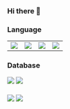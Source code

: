 ### Hi there 👋

<!--
**Yuncodeinside/Yuncodeinside** is a ✨ _special_ ✨ repository because its `README.md` (this file) appears on your GitHub profile.

Here are some ideas to get you started:

- 🔭 I’m currently working on ...
- 🌱 I’m currently learning ...
- 👯 I’m looking to collaborate on ...
- 🤔 I’m looking for help with ...
- 💬 Ask me about ...
- 📫 How to reach me: ...
- 😄 Pronouns: ...
- ⚡ Fun fact: ...
-->
### Language
<table>
  <tr>
    <td align="center"><img src="https://img.shields.io/badge/python-3776AB?style=for-the-badge&logo=python&logoColor=yellow">
   <td align="center"><img src="https://img.shields.io/badge/java-007396?style=for-the-badge&logo=java&logoColor=white">
   <td align="center"><img src="https://img.shields.io/badge/html5-E34F26?style=for-the-badge&logo=html5&logoColor=white">
   <td align="center"><img src="https://img.shields.io/badge/css-1572B6?style=for-the-badge&logo=css3&logoColor=white">
  </tr>
</table>

### Database
<img src="https://img.shields.io/badge/mysql-4479A1?style=for-the-badge&logo=mysql&logoColor=white">
<img src="https://img.shields.io/badge/mariaDB-003545?style=for-the-badge&logo=mariaDB&logoColor=white">

###
<img src="https://img.shields.io/badge/django-092E20?style=for-the-badge&logo=django&logoColor=white">
<img src="https://img.shields.io/badge/github-181717?style=for-the-badge&logo=github&logoColor=white">
